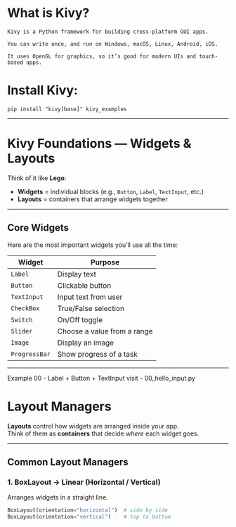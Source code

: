 # What is Kivy?

    Kivy is a Python framework for building cross-platform GUI apps.

    You can write once, and run on Windows, macOS, Linux, Android, iOS.

    It uses OpenGL for graphics, so it’s good for modern UIs and touch-based apps.

# Install Kivy:
    pip install "kivy[base]" kivy_examples

---

# Kivy Foundations — Widgets & Layouts

Think of it like **Lego**:  

- **Widgets** = individual blocks (e.g., `Button`, `Label`, `TextInput`, etc.)  
- **Layouts** = containers that arrange widgets together  

---

## Core Widgets

Here are the most important widgets you’ll use all the time:

| **Widget**    | **Purpose**                      |
|---------------|----------------------------------|
| `Label`       | Display text                     |
| `Button`      | Clickable button                 |
| `TextInput`   | Input text from user             |
| `CheckBox`    | True/False selection             |
| `Switch`      | On/Off toggle                    |
| `Slider`      | Choose a value from a range      |
| `Image`       | Display an image                 |
| `ProgressBar` | Show progress of a task          |

---

Example 00 - Label + Button + TextInput
visit - 00_hello_input.py

# Layout Managers

**Layouts** control how widgets are arranged inside your app.  
Think of them as **containers** that decide *where* each widget goes.  

---

## Common Layout Managers

### 1. BoxLayout → Linear (Horizontal / Vertical)
Arranges widgets in a straight line.

```python
BoxLayout(orientation="horizontal")  # side by side
BoxLayout(orientation="vertical")    # top to bottom
